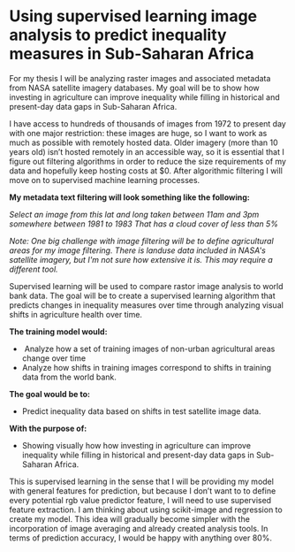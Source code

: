 # Using supervised learning image analysis to predict inequality measures in Sub-Saharan Africa

For my thesis I will be analyzing raster images and associated metadata from NASA satellite imagery databases. My goal will be to show how investing in agriculture can improve inequality while filling in historical and present-day data gaps in Sub-Saharan Africa.

I have access to hundreds of thousands of images from 1972 to present day with one major restriction: these images are huge, so I want to work as much as possible with remotely hosted data. Older imagery (more than 10 years old) isn’t hosted remotely in an accessible way, so it is essential that I figure out filtering algorithms in order to reduce the size requirements of my data and hopefully keep hosting costs at $0. After algorithmic filtering I will move on to supervised machine learning processes.

**My metadata text filtering will look something like the following:**

_Select an image from this lat and long
taken between 11am and 3pm
somewhere between 1981 to 1983
That has a cloud cover of less than 5%_

_Note: One big challenge with image filtering will be to define agricultural areas for my image filtering. There is landuse data included in NASA's satellite imagery, but I'm not sure how extensive it is. This may require a different tool._

Supervised learning will be used to compare rastor image analysis to world bank data. The goal will be to create a supervised learning algorithm that predicts changes in inequality measures over time through analyzing visual shifts in agriculture health over time.

**The training model would:**

-  Analyze how a set of training images of non-urban agricultural areas change over time
- Analyze how shifts in training images correspond to shifts in training data from the world bank.

**The goal would be to:**

- Predict inequality data based on shifts in test satellite image data.


**With the purpose of:**

- Showing visually how how investing in agriculture can improve inequality while filling in historical and present-day data gaps in Sub-Saharan Africa.

This is supervised learning in the sense that I will be providing my model with general features for prediction, but because I don’t want to to define every potential rgb value predictor feature, I will need to use supervised feature extraction. I am thinking about using scikit-image and regression to create my model. This idea will gradually become simpler with the incorporation of image averaging and already created analysis tools. In terms of prediction accuracy, I would be happy with anything over 80%.
